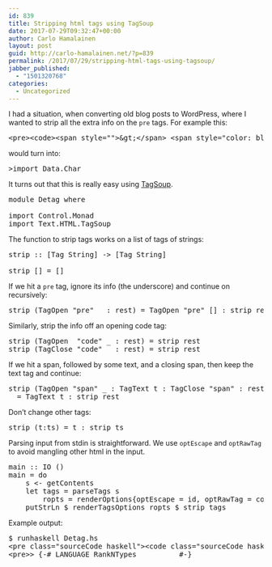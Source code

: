```yaml
---
id: 839
title: Stripping html tags using TagSoup
date: 2017-07-29T09:32:47+00:00
author: Carlo Hamalainen
layout: post
guid: http://carlo-hamalainen.net/?p=839
permalink: /2017/07/29/stripping-html-tags-using-tagsoup/
jabber_published:
  - "1501320768"
categories:
  - Uncategorized
---
```

I had a situation, when converting old blog posts to WordPress, where I wanted to strip all the extra info on the `pre` tags. For example this:

<pre class="brush: plain; title: ; notranslate" title="">&lt;pre&gt;&lt;code&gt;&lt;span style=&quot;&quot;&gt;&amp;gt;&lt;/span&gt; &lt;span style=&quot;color: blue; font-weight: bold;&quot;&gt;import&lt;/span&gt; &lt;span style=&quot;&quot;&gt;Data&lt;/span&gt;&lt;span style=&quot;&quot;&gt;.&lt;/span&gt;&lt;span style=&quot;&quot;&gt;Char&lt;/span&gt;
</pre>

would turn into: 

<pre class="brush: plain; title: ; notranslate" title="">&gt;import Data.Char
</pre>

It turns out that this is really easy using [TagSoup](https://hackage.haskell.org/package/tagsoup).

<pre class="brush: plain; title: ; notranslate" title="">module Detag where

import Control.Monad
import Text.HTML.TagSoup
</pre>

The function to strip tags works on a list of tags of strings: 

<pre class="brush: plain; title: ; notranslate" title="">strip :: [Tag String] -&gt; [Tag String]

strip [] = []
</pre>

If we hit a `pre` tag, ignore its info (the underscore) and continue on recursively: 

<pre class="brush: plain; title: ; notranslate" title="">strip (TagOpen &quot;pre&quot; _ : rest) = TagOpen &quot;pre&quot; [] : strip rest
</pre>

Similarly, strip the info off an opening code tag: 

<pre class="brush: plain; title: ; notranslate" title="">strip (TagOpen  &quot;code&quot; _ : rest) = strip rest
strip (TagClose &quot;code&quot;   : rest) = strip rest
</pre>

If we hit a span, followed by some text, and a closing span, then keep the text tag and continue: 

<pre class="brush: plain; title: ; notranslate" title="">strip (TagOpen &quot;span&quot; _ : TagText t : TagClose &quot;span&quot; : rest)
  = TagText t : strip rest
</pre>

Don&#8217;t change other tags: 

<pre class="brush: plain; title: ; notranslate" title="">strip (t:ts) = t : strip ts
</pre>

Parsing input from stdin is straightforward. We use `optEscape` and `optRawTag` to avoid mangling other html in the input.

<pre class="brush: plain; title: ; notranslate" title="">main :: IO ()
main = do
    s &lt;- getContents
    let tags = parseTags s
        ropts = renderOptions{optEscape = id, optRawTag = const True}
    putStrLn $ renderTagsOptions ropts $ strip tags
</pre>

Example output: 

<pre class="brush: plain; title: ; notranslate" title="">$ runhaskell Detag.hs 
&lt;pre class=&quot;sourceCode haskell&quot;&gt;&lt;code class=&quot;sourceCode haskell&quot;&gt;&lt;span style=&quot;&quot;&gt;&amp;gt;&lt;/span&gt; &lt;span style=&quot;color: green;&quot;&gt;{-# LANGUAGE RankNTypes          #-}&lt;/span&gt;
&lt;pre&gt;&gt; {-# LANGUAGE RankNTypes          #-}
</pre>